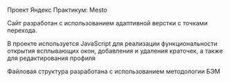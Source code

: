 Проект Яндекс Практикум: Mesto

Сайт разработан с использованием адаптивной верстки с точками перехода.

В проекте используется JavaScript для реализации функциональности открытия всплывающих окон, добавления и удаления краточек, а также для редактирования профиля

Файловая структура разработана с использованием методологии БЭМ
